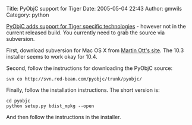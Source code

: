 Title: PyObjC support for Tiger
Date: 2005-05-04 22:43
Author: gmwils
Category: python

[PyObjC adds support for Tiger specific technologies][] - however not in
the current released build. You currently need to grab the source via
subversion.

First, download subversion for Mac OS X from [Martin Ott's site][]. The
10.3 installer seems to work okay for 10.4.

Second, follow the instructions for downloading the PyObjC source:

    svn co http://svn.red-bean.com/pyobjc/trunk/pyobjc/

Finally, follow the installation instructions. The short version is:

    cd pyobjc
    python setup.py bdist_mpkg --open

And then follow the instructions in the installer.

  [PyObjC adds support for Tiger specific technologies]: http://www.pycs.net/bbum/2005/4/29/
  [Martin Ott's site]: http://www.codingmonkeys.de/mbo/
